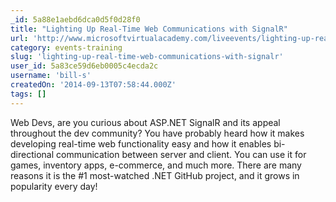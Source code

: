```yaml
---
_id: 5a88e1aebd6dca0d5f0d28f0
title: "Lighting Up Real-Time Web Communications with SignalR"
url: 'http://www.microsoftvirtualacademy.com/liveevents/lighting-up-real-time-web-communications-with-signalr'
category: events-training
slug: 'lighting-up-real-time-web-communications-with-signalr'
user_id: 5a83ce59d6eb0005c4ecda2c
username: 'bill-s'
createdOn: '2014-09-13T07:58:44.000Z'
tags: []
---
```


Web Devs, are you curious about ASP.NET SignalR and its appeal throughout the dev community? You have probably heard how it makes developing real-time web functionality easy and how it enables bi-directional communication between server and client. You can use it for games, inventory apps, e-commerce, and much more. There are many reasons it is the #1 most-watched .NET GitHub project, and it grows in popularity every day!

